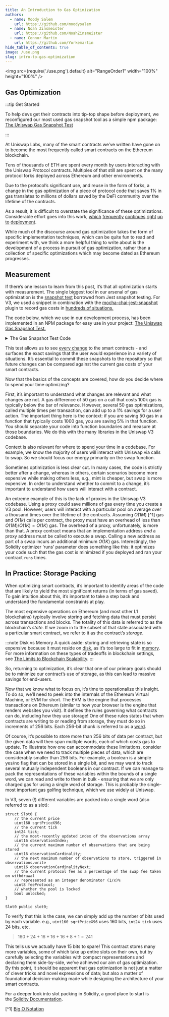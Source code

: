 ```yaml
---
title: An Introduction to Gas Optimization
authors:
  - name: Moody Salem
    url: https://github.com/moodysalem
  - name: Noah Zinsmeister
    url: https://github.com/NoahZinsmeister
  - name: Connor Martin
    url: https://github.com/Yorkemartin
hide_table_of_contents: true
image: /use.png
slug: intro-to-gas-optimization
---
```


<div class="blog">

<img src={require('./use.png').default} alt="RangeOrder1" width="100%" height="100%" />

<p></p>

## Gas Optimization

:::tip Get Started

To help devs get their contracts into tip-top shape before deployment, we reconfigured our most used gas snapshot tool as a simple npm package: [The Uniswap Gas Snapshot Test](https://www.npmjs.com/package/@uniswap/snapshot-gas-cost)

:::

At Uniswap Labs, many of the smart contracts we’ve written have gone on to become the most frequently called smart contracts on the Ethereum blockchain.

Tens of thousands of ETH are spent every month by users interacting with the Uniswap Protocol contracts. Multiples of that still are spent on the many protocol forks deployed across Ethereum and other environments.

Due to the protocol’s significant use, and reuse in the form of forks, a change in the gas optimization of a piece of protocol code that saves 1% in gas translates to millions of dollars saved by the DeFi community over the lifetime of the contracts.

As a result, it is difficult to overstate the significance of these optimizations. Considerable effort goes into this work, [which](https://github.com/Uniswap/v2-core/commit/705be1eefc56a3620afe96a725c3a68951e8d4a9) [frequently](https://github.com/Uniswap/v2-core/commit/7689aa8e2adecbcf94198f79cb4f230d0419d009) [continues](https://github.com/Uniswap/v2-core/commit/225399176cf1fa562aa74345b7885e1244d95417) [right](https://github.com/Uniswap/v2-core/commit/ebcdb5225a3cf4188f4752f59fe52e6b0071909d) [up](https://github.com/Uniswap/v2-core/commit/49ce1c3a600e4c0e22e272b2144a3082663cb1ea) [to](https://github.com/Uniswap/v2-core/commit/5b485192df944273882397d804d13c2e4ebb25da) [deployment](https://github.com/Uniswap/v2-core/commit/723f90cbea93fc09ff06303bd4db03ce3b0847a1).

While much of the discourse around gas optimization takes the form of specific implementation techniques, which can be quite fun to read and experiment with, we think a more helpful thing to write about is the development of a process in pursuit of gas optimization, rather than a collection of specific optimizations which may become dated as Ethereum progresses.

## Measurement

If there’s one lesson to learn from this post, it’s that all optimization starts with measurement. The single biggest tool in our arsenal of gas optimization is the [snapshot test](https://jestjs.io/docs/snapshot-testing) borrowed from Jest snapshot testing. For V3, we used a snippet in combination with the [mocha-chai-jest-snapshot](https://www.npmjs.com/package/mocha-chai-jest-snapshot) plugin to record gas costs in [hundreds of situations.](https://github.com/Uniswap/v2-core/blob/ed88be38ab2032d82bf10ac6f8d03aa631889d48/test/__snapshots__/UniswapV3Pool.gas.spec.ts.snap)

The code below, which we use in our development process, has been implemented in an NPM package for easy use in your project: [The Uniswap Gas Snapshot Test.](https://www.npmjs.com/package/@uniswap/snapshot-gas-cost)

<details>
<summary> The Gas Snapshot Test Code </summary>

```typescript
import {
  TransactionReceipt,
  TransactionResponse,
} from "@ethersproject/abstract-provider";
import { expect } from "./expect";
import { Contract, BigNumber, ContractTransaction } from "ethers";

export default async function snapshotGasCost(
  x:
    | TransactionResponse
    | Promise<TransactionResponse>
    | ContractTransaction
    | Promise<ContractTransaction>
    | TransactionReceipt
    | Promise<BigNumber>
    | BigNumber
    | Contract
    | Promise<Contract>
): Promise<void> {
  const resolved = await x;
  if ("deployTransaction" in resolved) {
    const receipt = await resolved.deployTransaction.wait();
    expect(receipt.gasUsed.toNumber()).toMatchSnapshot();
  } else if ("wait" in resolved) {
    const waited = await resolved.wait();
    expect(waited.gasUsed.toNumber()).toMatchSnapshot();
  } else if (BigNumber.isBigNumber(resolved)) {
    expect(resolved.toNumber()).toMatchSnapshot();
  }
}
```

</details>

This test allows us to see [every change](https://github.com/Uniswap/v2-core/pull/455/files#diff-9dd2638a0155da6d7dcf09f3866954da30e66e6a3569a6aa7794604e51ad030c) to the smart contracts - and surfaces the exact savings that the user would experience in a variety of situations. It’s essential to commit these snapshots to the repository so that future changes can be compared against the current gas costs of your smart contracts.

Now that the basics of the concepts are covered, how do you decide where to spend your time optimizing?

First, it’s important to understand what changes are relevant and what changes are not. A gas difference of 50 gas on a call that costs 100k gas is typically below the bar of relevance. However, several 50 gas optimizations, called multiple times per transaction, can add up to a 1% savings for a user action. The important thing here is the context: if you are saving 50 gas in a function that typically costs 1000 gas, you are saving 5% in that function. You should separate your code into function boundaries and measure at those boundaries. We do this with the many libraries in the Uniswap V3 codebase.

Context is also relevant for where to spend your time in a codebase. For example, we know the majority of users will interact with Uniswap via calls to swap. So we should focus our energy primarily on the swap function.

Sometimes optimization is less clear cut. In many cases, the code is strictly better after a change, whereas in others, certain scenarios become more expensive while making others less, e.g., mint is cheaper, but swap is more expensive. In order to understand whether to commit to a change, it’s important to understand how users will interact with a contract.

An extreme example of this is the lack of proxies in the Uniswap V3 codebase. Using a proxy could save millions of gas every time you create a V3 pool. However, users will interact with a particular pool on average over a thousand times over the lifetime of the contracts. Assuming $O(1M)$ [^1] gas and $O(1k)$ calls per contract, the proxy must have an overhead of less than $O(1M) / O(1K) = O(1K)$ gas. The overhead of a proxy, unfortunately, is more than that. A proxy contract means that an implementation address *and* a proxy address must be called to execute a swap. Calling a new address as part of a swap incurs an additional minimum $O(1K)$ gas. Interestingly, the Solidity optimizer ‘runs’ parameter does something like this: it optimizes your code such that the gas cost is minimized if you deployed and ran your contract `runs` times.

## In Practice: Storage Packing

When optimizing smart contracts, it’s important to identify areas of the code that are likely to yield the most significant returns (in terms of gas saved). To gain intuition about this, it’s important to take a step back and understand the fundamental constraints at play.

The most expensive operations on Ethereum (and most other L1 blockchains) typically involve storing and fetching data that must persist across transactions and blocks. The totality of this data is referred to as the blockchain’s *state*. If we zoom in to the subset of that state associated with a particular smart contract, we refer to it as the contract’s *storage*.

:::note Disk vs Memory
A quick aside: storing and retrieving state is so expensive because it must reside on [disk](https://en.wikipedia.org/wiki/Disk_storage), as it’s too large to fit in [memory](https://en.wikipedia.org/wiki/Random-access_memory). For more information on these types of tradeoffs in blockchain settings, see [The Limits to Blockchain Scalability](https://vitalik.ca/general/2021/05/23/scaling.html).
:::

So, returning to optimization, it’s clear that one of our primary goals should be to minimize our contract’s use of storage, as this can lead to massive savings for end-users.

Now that we know what to focus on, it’s time to operationalize this insight. To do so, we’ll need to peek into the internals of the Ethereum Virtual Machine, or EVM for short. The EVM is the engine that processes transactions on Ethereum (similar to how your browser is the engine that renders websites you visit). It defines the rules governing what contracts can do, including how they use storage! One of these rules states that when contracts are writing to or reading from storage, they must do so in increments of 256 bits. Each 256-bit chunk is referred to as a [word](<https://en.wikipedia.org/wiki/Word_(computer_architecture)>).

Of course, it’s possible to store more than 256 bits of data per contract, but the given data will then span multiple words, each of which costs gas to update. To illustrate how one can accommodate these limitations, consider the case when we need to track multiple pieces of data, which are considerably smaller than 256 bits. For example, a boolean is a simple yes/no flag that can be stored in a single bit, and we may want to track several mutually independent booleans in our contract. If we can manage to pack the representations of these variables within the bounds of a single word, we can read and write to them in bulk - ensuring that we are only charged gas for using a single word of storage. This is probably the single-most important gas golfing technique, which we use widely at Uniswap.

In V3, seven (!) different variables are packed into a single word (also referred to as a slot):

```solidity
struct Slot0 {
	// the current price
	uint160 sqrtPriceX96;
	// the current tick
	int24 tick;
	// the most-recently updated index of the observations array
	uint16 observationIndex;
	// the current maximum number of observations that are being stored
	uint16 observationCardinality;
	// the next maximum number of observations to store, triggered in observations.write
	uint16 observationCardinalityNext;
	// the current protocol fee as a percentage of the swap fee taken on withdrawal
	// represented as an integer denominator (1/x)%
	uint8 feeProtocol;
	// whether the pool is locked
	bool unlocked;
}

Slot0 public slot0;
```

To verify that this is the case, we can simply add up the number of bits used by each variable. e.g., `uint160 sqrtPriceX96` uses 160 bits, `int24 tick` uses 24 bits, etc.

> $160 + 24 + 16 + 16 + 16 + 8 + 1 = 241$

This tells us we actually have 15 bits to spare! This contract stores many more variables, some of which take up entire slots on their own, but by carefully selecting the variables with compact representations and declaring them side-by-side, we’ve achieved our aim of gas optimization. By this point, it should be apparent that gas optimization is not just a matter of clever tricks and novel expressions of data; but also a matter of foundational decision-making made while designing the architecture of your smart contracts.

For a deeper look into slot packing in Solidity, a good place to start is the [Solidity Documentation](https://docs.soliditylang.org/en/latest/internals/layout_in_storage.html).

[^1] [Big O Notation](https://en.wikipedia.org/wiki/Big_O_notation)

</div>
